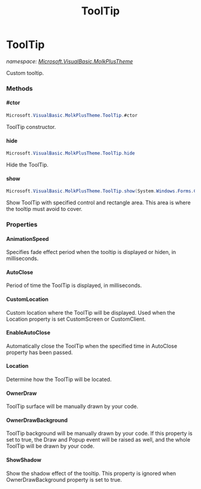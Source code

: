 ﻿---
title: ToolTip
---

# ToolTip
_namespace: [Microsoft.VisualBasic.MolkPlusTheme](N-Microsoft.VisualBasic.MolkPlusTheme.html)_

Custom tooltip.

### Methods

#### #ctor
```csharp
Microsoft.VisualBasic.MolkPlusTheme.ToolTip.#ctor
```
ToolTip constructor.

#### hide
```csharp
Microsoft.VisualBasic.MolkPlusTheme.ToolTip.hide
```
Hide the ToolTip.

#### show
```csharp
Microsoft.VisualBasic.MolkPlusTheme.ToolTip.show(System.Windows.Forms.Control,System.Drawing.Rectangle)
```
Show ToolTip with specified control and rectangle area. This area is where the tooltip must avoid to cover.



### Properties

#### AnimationSpeed
Specifies fade effect period when the tooltip is displayed or hiden, in milliseconds.
#### AutoClose
Period of time the ToolTip is displayed, in milliseconds.
#### CustomLocation
Custom location where the ToolTip will be displayed.
 Used when the Location property is set CustomScreen or CustomClient.
#### EnableAutoClose
Automatically close the ToolTip when the specified time in AutoClose property has been passed.
#### Location
Determine how the ToolTip will be located.
#### OwnerDraw
ToolTip surface will be manually drawn by your code.
#### OwnerDrawBackground
ToolTip background will be manually drawn by your code.
 If this property is set to true, the Draw and Popup event will be raised as well, 
 and the whole ToolTip will be drawn by your code.
#### ShowShadow
Show the shadow effect of the tooltip. This property is ignored when OwnerDrawBackground property is set to true.


